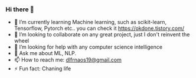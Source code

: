 ### Hi there 👋

- 🌱 I’m currently learning Machine learning, such as scikit-learn, Tensorflow, Pytorch etc.. you can check it https://okdone.tistory.com/
- 👯 I’m looking to collaborate on any great project, just I don't reinvent the wheel
- 🤔 I’m looking for help with any computer science intelligence
- 💬 Ask me about ML, NLP.
- 📫 How to reach me: dlfrnaos19@gmail.com
- ⚡ Fun fact: Chaning life 
